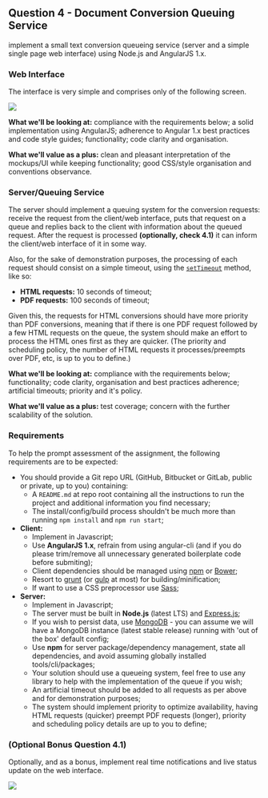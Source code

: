 ## Question 4 - Document Conversion Queuing Service

implement a small text conversion queueing service (server and a simple single page web interface) using Node.js and AngularJS 1.x.

### Web Interface

The interface is very simple and comprises only of the following screen.

![](https://gist.githubusercontent.com/pedrosanta/ae0c133195fdcdb9663a41bb0cfb253a/raw/d91f7e00776fa576ba3b7ce6d094936dd158cb8f/1-conversions-screen.png)

**What we'll be looking at:** compliance with the requirements below; a solid implementation using AngularJS; adherence to Angular 1.x best practices and code style guides; functionality; code clarity and organisation.

**What we'll value as a plus:** clean and pleasant interpretation of the mockups/UI while keeping functionality; good CSS/style organisation and conventions observance.

### Server/Queuing Service

The server should implement a queuing system for the conversion requests: receive the request from the client/web interface, puts that request on a queue and replies back to the client with information about the queued request. After the request is processed **(optionally, check 4.1)** it can inform the client/web interface of it in some way.

Also, for the sake of demonstration purposes, the processing of each request should consist on a simple timeout, using the [`setTimeout`](https://nodejs.org/api/timers.html#timers_settimeout_callback_delay_args) method, like so:

- **HTML requests:** 10 seconds of timeout;
- **PDF requests:** 100 seconds of timeout;

Given this, the requests for HTML conversions should have more priority than PDF conversions, meaning that if there is one PDF request followed by a few HTML requests on the queue, the system should make an effort to process the HTML ones first as they are quicker. (The priority and scheduling policy, the number of HTML requests it processes/preempts over PDF, etc, is up to you to define.)

**What we'll be looking at:** compliance with the requirements below; functionality; code clarity, organisation and best practices adherence; artificial timeouts; priority and it's policy.

**What we'll value as a plus:** test coverage; concern with the further scalability of the solution.

### Requirements

To help the prompt assessment of the assignment, the following requirements are to be expected:

* You should provide a Git repo URL (GitHub, Bitbucket or GitLab, public or private, up to you) containing:
  * A `README.md` at repo root containing all the instructions to run the project and additional information you find necessary;
  * The install/config/build process shouldn't be much more than running `npm install` and `npm run start`;
* **Client:**
  * Implement in Javascript;
  * Use **AngularJS 1.x**, refrain from using angular-cli (and if you do please trim/remove all unnecessary generated boilerplate code before submiting);
  * Client dependencies should be managed using [npm](https://www.npmjs.com) or [Bower](https://bower.io);
  * Resort to [grunt](https://gruntjs.com) (or [gulp](http://gulpjs.com) at most) for building/minification;
  * If want to use a CSS preprocessor use [Sass](http://sass-lang.com);
* **Server:**
  * Implement in Javascript;
  * The server must be built in **Node.js** (latest LTS) and [Express.js](http://expressjs.com);
  * If you wish to persist data, use [MongoDB](https://www.mongodb.com) - you can assume we will have a MongoDB instance (latest stable release) running with 'out of the box' default config;
  * Use **npm** for server package/dependency management, state all dependencies, and avoid assuming globally installed tools/cli/packages;
  * Your solution should use a queueing system, feel free to use any library to help with the implementation of the queue if you wish;
  * An artificial timeout should be added to all requests as per above and for demonstration purposes;
  * The system should implement priority to optimize availability, having HTML requests (quicker) preempt PDF requests (longer), priority and scheduling policy details are up to you to define;

### (Optional Bonus Question 4.1)

Optionally, and as a bonus, implement real time notifications and live status update on the web interface.

![](https://gist.githubusercontent.com/pedrosanta/ae0c133195fdcdb9663a41bb0cfb253a/raw/d91f7e00776fa576ba3b7ce6d094936dd158cb8f/2-conversions-notifications-screen.png)
